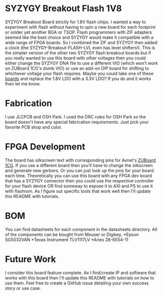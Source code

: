 # SYZYGY Breakout Flash 1V8
SYZYGY Breakout Board strictly for 1.8V flash chips. I wanted a way to experiment with flash without having to spin a new board for each footprint or solder yet another BGA or TSOP. Flash programmers with ZIF adapters seemed like the best choice and SYZYGY would make it compatible with a wide range of FPGA boards. So I combined the ZIF and SYZYGY then added a clock (the SYZYGY-Breakout-FLASH-LVL even has level shifters!). This is the simpler version of the other two SYZYGY flash breakout boards but if you really wanted to use this board with other voltages then you could either change the SYZYGY DNA file to use a different VIO (which won't work on ZUBoard 1CG's dumb VIO) or use an add-on DIP board for shifting to whichever voltage your flash requires. Maybe you could take one of these [boards](https://www.amazon.com/gp/product/B0897TX932) and replace the 1.8V LDO with a 3.3V LDO? If you do and it works then let me know.

# Fabrication
I use JLCPCB and OSH Park. I used the DRC rules for OSH Park so the board doesn't have any special fabrication requirements. Just pick your favorite PCB shop and color.

# FPGA Development
The board has silkscreen text with corresponding pins for Avnet's [ZUBoard 1CG](https://www.avnet.com/wps/portal/us/products/avnet-boards/avnet-board-families/zuboard-1cg/). If you use a different board then you'll have to change the silkscreen and generate new gerbers. Or you can just look up the pins for your board each time. Theoretically you can use this board with any FPGA dev board that has a SYZYGY connector then you could use the respective controller for your flash device OR find someway to expose it to AXI and PS to use it with flashrom. As I figure out specific tools that work well then I'll update this README with tutorials.

# BOM
You can find datasheets for each component in the datasheets directory. All of the components can be bought from Mouser or Digikey. 
*Epson SG5032VAN
*Texas Instrument TLV1117LV
*Aries 28-6554-11

# Future Work
I consider this board feature complete. As I find/create IP and software that works with this board then I'll update this README with tutorials on how to use them. Feel free to create a GitHub issue detailing your own success story or use case.

